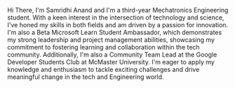 Hi There, 
I'm Samridhi Anand and I'm a third-year Mechatronics Engineering student. With a keen interest in the intersection of technology and science, I've honed my skills in both fields and am driven by a passion for innovation. I'm also a Beta Microsoft Learn Student Ambassador, which demonstrates my strong leadership and project management abilities, showcasing my commitment to fostering learning and collaboration within the tech community. 
Additionally, I'm also a Community Team Lead at the Google Developer Students Club at McMaster University. I'm eager to apply my knowledge and enthusiasm to tackle exciting challenges and drive meaningful change in the tech and Engineering world.
<!---
anands29-mac/anands29-mac is a ✨ special ✨ repository because its `README.md` (this file) appears on your GitHub profile.
You can click the Preview link to take a look at your changes.
--->
